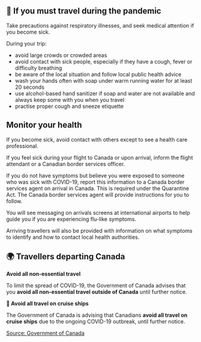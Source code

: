 ## 🛫 If you must travel during the pandemic

Take precautions against respiratory illnesses, and seek medical attention if you become sick.

During your trip:

- avoid large crowds or crowded areas
- avoid contact with sick people, especially if they have a cough, fever or difficulty breathing
- be aware of the local situation and follow local public health advice
- wash your hands often with soap under warm running water for at least 20 seconds
- use alcohol-based hand sanitizer if soap and water are not available and always keep some with you when you travel
- practise proper cough and sneeze etiquette

## Monitor your health

If you become sick, avoid contact with others except to see a health care professional.

If you feel sick during your flight to Canada or upon arrival, inform the flight attendant or a Canadian border services officer.

If you do not have symptoms but believe you were exposed to someone who was sick with COVID-19, report this information to a Canada border services agent on arrival in Canada. This is required under the Quarantine Act. The Canada border services agent will provide instructions for you to follow.

You will see messaging on arrivals screens at international airports to help guide you if you are experiencing flu-like symptoms.

Arriving travellers will also be provided with information on what symptoms to identify and how to contact local health authorities.

## 🌍 Travellers departing Canada

**Avoid all non-essential travel**

To limit the spread of COVID-19, the Government of Canada advises that you **avoid all non-essential travel outside of Canada** until further notice.

**🚢 Avoid all travel on cruise ships**

The Government of Canada is advising that Canadians **avoid all travel on cruise ships** due to the ongoing COVID-19 outbreak, until further notice.

[Source: Government of Canada](https://www.canada.ca/en/public-health/services/diseases/2019-novel-coronavirus-infection/latest-travel-health-advice.html)
